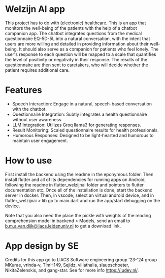 # Welzijn AI app
This project has to do with (electronic) healthcare. 
This is an app that monitors the well-being of the patients with the help of a chatbot companion app.  The chatbot integrates questions from the medical questionnaire EQ-5D-5L into a natural conversation, with the intent that users are more willing and detailed in providing information about their well-being. It should also serve as a companion for patients who feel lonely. The user's response to each question will be mapped to a scale that quantifies the level of positivity or negativity in their response. The results of the questionnaire are then sent to caretakers, who will decide whether the patient requires additional care. 

# Features
- Speech Interaction: Engage in a natural, speech-based conversation with the chatbot.
- Questionnaire Integration: Subtly integrates a health questionnaire without user awareness.
- LLM Integration: Utilizes Groq llama3 for generating responses.
- Result Monitoring: Scaled questionnaire results for health professionals.
- Humorous Responses: Designed to be light-hearted and humorous to maintain user engagement.

# How to use
First install the backend using the readme in the eponymous folder. Then install flutter and all of its dependencies for running apps on Android, following the readme in flutter_welzijnai folder and pointers to flutter documentation etc. 
Once all of the installation is done, start the backend server in docker. Then, in vscode, select an virtual android device, and in flutter_welzijnai > lib go to main.dart and run the app/start debugging on the device.    

Note that you also need the place the pickle with weights of the reading comprehension model in backend > Models, send an email to b.m.a.van.dijk@liacs.leidenuniv.nl to get a download link.

# App design by SE 
Credits for this app go to LIACS Software engineering group '23-'24 group MKurae, vrinda-v, TimH149, Sejidz, villathalia, slaupschoeter, NikitaZelenskis, and gang-star. See for more info https://ludev.nl/.